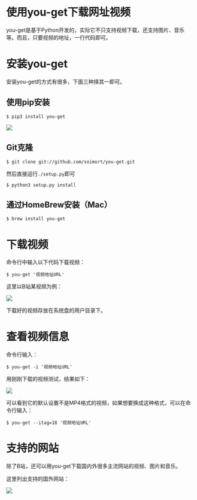 # 使用you-get下载网址视频




you-get是基于Python开发的，实际它不只支持视频下载，还支持图片、音乐等。而且，只要视频的地址，一行代码即可。



# 安装you-get

安装you-get的方式有很多，下面三种择其一即可。



## 使用pip安装

```shell
$ pip3 install you-get
```

![](http://images.yingwai.top/picgo/yougetf1.png)



## Git克隆

```shell
$ git clone git://github.com/soimort/you-get.git
```

然后直接运行`./setup.py`即可

```shell
$ python3 setup.py install
```



## 通过HomeBrew安装（Mac）

```shell
$ brew install you-get
```



# 下载视频

命令行中输入以下代码下载视频：

```shell
$ you-get '视频地址URL'
```

这里以B站某视频为例：

![](http://images.yingwai.top/picgo/yougetf2.png)

下载好的视频存放在系统盘的用户目录下。



# 查看视频信息

命令行输入：

```shell
$ you-get -i '视频地址URL'
```

用刚刚下载的视频测试，结果如下：

![](http://images.yingwai.top/picgo/yougetf3.png)

可以看到它的默认设置不是MP4格式的视频，如果想要换成这种格式，可以在命令行输入：

```shell
$ you-get --itag=18 '视频地址URL'
```



# 支持的网站

除了B站，还可以用you-get下载国内外很多主流网站的视频、图片和音乐。

这里列出支持的国外网站：

![](http://images.yingwai.top/picgo/yougetf4.jpg)
